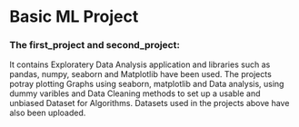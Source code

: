 # Basic ML Project 

### The first_project and second_project:
It contains Exploratery Data Analysis application and libraries such as pandas, numpy, seaborn and Matplotlib have been used. 
The projects potray plotting Graphs using seaborn, matplotlib and Data analysis, using dummy varibles and Data Cleaning methods to set up a usable and unbiased Dataset for Algorithms.
Datasets used in the projects above have also been uploaded.

